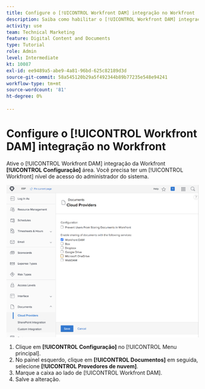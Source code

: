 ```yaml
---
title: Configure o [!UICONTROL Workfront DAM] integração no Workfront
description: Saiba como habilitar o [!UICONTROL Workfront DAM] integração no nível de acesso do administrador do sistema.
activity: use
team: Technical Marketing
feature: Digital Content and Documents
type: Tutorial
role: Admin
level: Intermediate
kt: 10087
exl-id: ee9489a5-abe9-4a81-96bd-625c82189d3d
source-git-commit: 58a545120b29a5f492344b89b77235e548e94241
workflow-type: tm+mt
source-wordcount: '81'
ht-degree: 0%

---
```


# Configure o [!UICONTROL Workfront DAM] integração no Workfront

Ative o [!UICONTROL Workfront DAM] integração da Workfront **[!UICONTROL Configuração]** área. Você precisa ter um [!UICONTROL Workfront] nível de acesso do administrador do sistema.

![Uma captura de tela do [!UICONTROL Provedores de nuvem] página de configuração](assets/01-configure-the-integration-in-workfront.png)

1. Clique em **[!UICONTROL Configuração]** no [!UICONTROL Menu principal].
1. No painel esquerdo, clique em **[!UICONTROL Documentos]** em seguida, selecione **[!UICONTROL Provedores de nuvem]**.
1. Marque a caixa ao lado de [!UICONTROL Workfront DAM].
1. Salve a alteração.

<!--
Learn more graphic and documentation article link, below
* Enabling Workfront DAM
 -->
